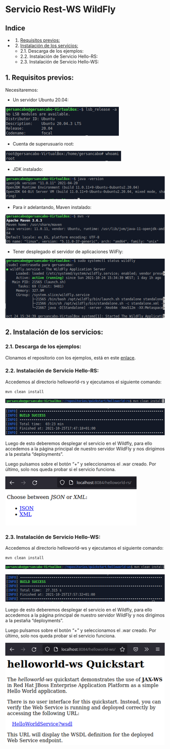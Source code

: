 # Servicio Rest-WS WildFly

## Indice

- 1. <a href="#1-requisitos-previos">Requisitos previos:</a>
- 2. <a href="#2-instalación-de-los-servicios">Instalación de los servicios:</a>
   - 2.1. Descarga de los ejemplos:
   - 2.2. Instalación de Servicio Hello-RS:
   - 2.3. Instalación de Servicio Hello-WS:


## 1. Requisitos previos:

Necesitaremos:

- Un servidor Ubuntu 20.04:

![](https://github.com/GersanCabo/Uso-de-Git/blob/main/img/Instalacion%20Wildfly/1.1.1.png)

- Cuenta de superusuario root:

![](https://github.com/GersanCabo/Uso-de-Git/blob/main/img/Instalacion%20Wildfly/1.1.2.png)

- JDK instalado:

![](https://github.com/GersanCabo/Uso-de-Git/blob/main/img/Instalacion%20Wildfly/1.1.3.png)

- Para ir adelantando, Maven instalado:

![](https://github.com/GersanCabo/Uso-de-Git/blob/main/img/Instalacion%20Wildfly/1.1.4.png)

- Tener desplegado el servidor de aplicaciones WilFly:

![](https://github.com/GersanCabo/Uso-de-Git/blob/main/img/restWildFly/1.1.5.png)


## 2. Instalación de los servicios:

### 2.1. Descarga de los ejemplos:

Clonamos el repositorio con los ejemplos, está en este <a href="https://github.com/wildfly/quickstart/">enlace</a>.

### 2.2. Instalación de Servicio Hello-RS:

Accedemos al directorio helloworld-rs y ejecutamos el siguiente comando:

```
mvn clean install
```

![](https://github.com/GersanCabo/Uso-de-Git/blob/main/img/restWildFly/2.2.1.png)

![](https://github.com/GersanCabo/Uso-de-Git/blob/main/img/restWildFly/2.2.2.png)

Luego de esto deberemos desplegar el servicio en el Wildfly, para ello accedemos a la
página principal de nuestro servidor WildFly y nos dirigimos a la pestaña “deployments”.

Luego pulsamos sobre el botón “+” y seleccionamos el .war creado. Por último, solo nos
queda probar si el servicio funciona.

![](https://github.com/GersanCabo/Uso-de-Git/blob/main/img/restWildFly/2.2.3.png)

### 2.3. Instalación de Servicio Hello-WS:

Accedemos al directorio helloworld-ws y ejecutamos el siguiente comando:

```
mvn clean install
```

![](https://github.com/GersanCabo/Uso-de-Git/blob/main/img/restWildFly/2.3.1.png)

![](https://github.com/GersanCabo/Uso-de-Git/blob/main/img/restWildFly/2.3.2.png)

Luego de esto deberemos desplegar el servicio en el Wildfly, para ello accedemos a la
página principal de nuestro servidor WildFly y nos dirigimos a la pestaña “deployments”.

Luego pulsamos sobre el botón “+” y seleccionamos el .war creado. Por último, solo nos
queda probar si el servicio funciona.

![](https://github.com/GersanCabo/Uso-de-Git/blob/main/img/restWildFly/2.3.3.png)
